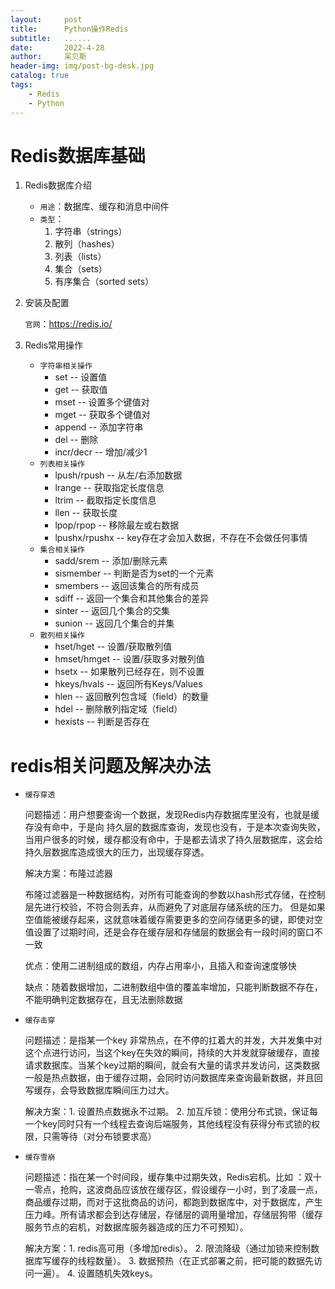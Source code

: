 ```yaml
---
layout:     post
title:      Python操作Redis
subtitle:   ......
date:       2022-4-28
author:     呆贝斯
header-img: img/post-bg-desk.jpg
catalog: true
tags:
    - Redis
    - Python
---
```

# Redis数据库基础
1. Redis数据库介绍
    + `用途`：数据库、缓存和消息中间件
    + `类型`：
        1. 字符串（strings）
        2. 散列（hashes）
        3. 列表（lists）
        4. 集合（sets）
        5. 有序集合（sorted sets）

2. 安装及配置

   `官网`：https://redis.io/

3. Redis常用操作
    + `字符串相关操作`
        + set -- 设置值
        + get -- 获取值
        + mset -- 设置多个键值对
        + mget -- 获取多个键值对
        + append -- 添加字符串
        + del -- 删除
        + incr/decr -- 增加/减少1
    + `列表相关操作`
        + lpush/rpush  -- 从左/右添加数据
        + lrange -- 获取指定长度信息
        + ltrim -- 截取指定长度信息
        + llen -- 获取长度
        + lpop/rpop -- 移除最左或右数据
        + lpushx/rpushx -- key存在才会加入数据，不存在不会做任何事情
    + `集合相关操作`
        + sadd/srem -- 添加/删除元素
        + sismember -- 判断是否为set的一个元素
        + smembers -- 返回该集合的所有成员
        + sdiff -- 返回一个集合和其他集合的差异
        + sinter -- 返回几个集合的交集
        + sunion -- 返回几个集合的并集
    + `散列相关操作`
        + hset/hget -- 设置/获取散列值
        + hmset/hmget -- 设置/获取多对散列值
        + hsetx -- 如果散列已经存在，则不设置
        + hkeys/hvals -- 返回所有Keys/Values
        + hlen -- 返回散列包含域（field）的数量
        + hdel -- 删除散列指定域（field）
        + hexists -- 判断是否存在

# redis相关问题及解决办法
+ `缓存穿透`

   问题描述：用户想要查询一个数据，发现Redis内存数据库里没有，也就是缓存没有命中，于是向 持久层的数据库查询，发现也没有，于是本次查询失败，当用户很多的时候，缓存都没有命中，于是都去请求了持久层数据库，这会给持久层数据库造成很大的压力，出现缓存穿透。

   解决方案：布隆过滤器
   
   布隆过滤器是一种数据结构，对所有可能查询的参数以hash形式存储，在控制层先进行校验，不符合则丢弃，从而避免了对底层存储系统的压力。
   但是如果空值能被缓存起来，这就意味着缓存需要更多的空间存储更多的键，即使对空值设置了过期时间，还是会存在缓存层和存储层的数据会有一段时间的窗口不一致

   优点：使用二进制组成的数组，内存占用率小，且插入和查询速度够快

   缺点：随着数据增加，二进制数组中值的覆盖率增加，只能判断数据不存在，不能明确判定数据存在，且无法删除数据
+ `缓存击穿`

   问题描述：是指某一个key 非常热点，在不停的扛着大的并发，大并发集中对这个点进行访问，当这个key在失效的瞬间，持续的大并发就穿破缓存，直接请求数据库。当某个key过期的瞬间，就会有大量的请求并发访问，这类数据一般是热点数据，由于缓存过期，会同时访问数据库来查询最新数据，并且回写缓存，会导致数据库瞬间压力过大。

   解决方案：1. 设置热点数据永不过期。 2. 加互斥锁：使用分布式锁，保证每一个key同时只有一个线程去查询后端服务，其他线程没有获得分布式锁的权限，只需等待（对分布锁要求高）

+ `缓存雪崩`

   问题描述：指在某一个时间段，缓存集中过期失效，Redis宕机。比如 ：双十一零点，抢购，这波商品应该放在缓存区，假设缓存一小时，到了凌晨一点，商品缓存过期，而对于这批商品的访问，都跑到数据库中，对于数据库，产生压力峰。所有请求都会到达存储层，存储层的调用量增加，存储层狗带（缓存服务节点的宕机，对数据库服务器造成的压力不可预知）。
   
   解决方案：1. redis高可用（多增加redis）。 2. 限流降级（通过加锁来控制数据库写缓存的线程数量）。 3. 数据预热（在正式部署之前，把可能的数据先访问一遍）。 4. 设置随机失效keys。
